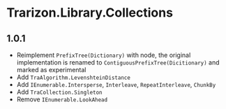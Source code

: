 ﻿# Trarizon.Library.Collections

## 1.0.1

- Reimplement `PrefixTree(Dictionary)` with node, the original implementation is renamed to `ContiguousPrefixTree(Dicitionary)` and marked as experimental
- Add `TraAlgorithm.LevenshteinDistance`
- Add `IEnumerable.Intersperse`, `Interleave`, `RepeatInterleave`, `ChunkBy`
- Add `TraCollection.Singleton`
- Remove `IEnumerable.LookAhead`